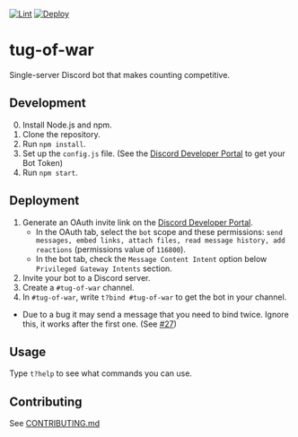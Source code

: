 [![Lint](https://github.com/ajivoin/tug-of-war/actions/workflows/lint.yml/badge.svg)](https://github.com/ajivoin/tug-of-war/actions/workflows/lint.yml) [![Deploy](https://github.com/ajivoin/tug-of-war/actions/workflows/deploy.yml/badge.svg)](https://github.com/ajivoin/tug-of-war/actions/workflows/deploy.yml)

# tug-of-war

Single-server Discord bot that makes counting competitive.

## Development

0. Install Node.js and npm.
1. Clone the repository.
2. Run `npm install`.
3. Set up the `config.js` file. (See the [Discord Developer Portal](https://discord.com/developers/applications/) to get your Bot Token)
4. Run `npm start`.

## Deployment

1. Generate an OAuth invite link on the [Discord Developer Portal](https://discord.com/developers/applications/).
    * In the OAuth tab, select the `bot` scope and these permissions: `send messages, embed links, attach files, read message history, add reactions` (permissions value of `116800`).
    * In the bot tab, check the `Message Content Intent` option below `Privileged Gateway Intents` section.
2. Invite your bot to a Discord server.
3. Create a `#tug-of-war` channel.
4. In `#tug-of-war`, write `t?bind #tug-of-war` to get the bot in your channel.
  - Due to a bug it may send a message that you need to bind twice. Ignore this, it works after the first one. (See [#27](https://github.com/ajivoin/tug-of-war/issues/27))

## Usage

Type `t?help` to see what commands you can use.

## Contributing

See [CONTRIBUTING.md](/CONTRIBUTING.md)
